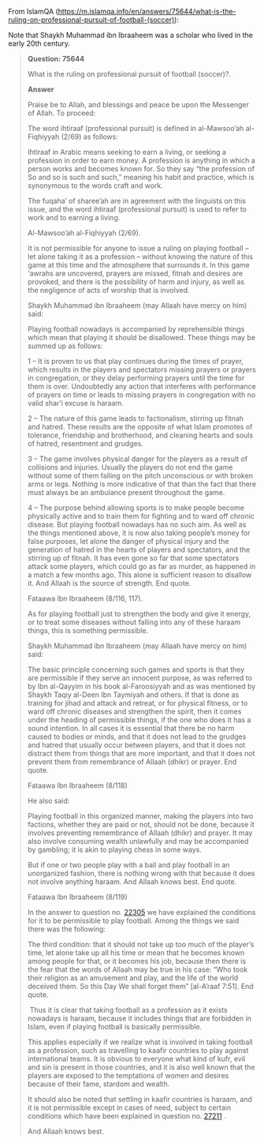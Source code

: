From IslamQA (https://m.islamqa.info/en/answers/75644/what-is-the-ruling-on-professional-pursuit-of-football-(soccer)):

Note that Shaykh Muhammad ibn Ibraaheem was a scholar who lived in the early 20th century.

> **Question: 75644**
> 
> What is the ruling on professional pursuit of football (soccer)?.
> 
> **Answer**
> 
> Praise be to Allah, and blessings and peace be upon the Messenger of Allah. To proceed:
> 
> The word ihtiraaf (professional pursuit) is defined in al-Mawsoo’ah al-Fiqhiyyah (2/69) as follows: 
> 
> Ihtiraaf in Arabic means seeking to earn a living, or seeking a profession in order to earn money. A profession is anything in which a person works and becomes known for. So they say “the profession of So and so is such and such,” meaning his habit and practice, which is synonymous to the words craft and work.  
> 
> The fuqaha’ of sharee’ah are in agreement with the linguists on this issue, and the word ihtiraaf (professional pursuit) is used to refer to work and to earning a living. 
> 
> Al-Mawsoo’ah al-Fiqhiyyah (2/69). 
> 
> It is not permissible for anyone to issue a ruling on playing football – let alone taking it as a profession – without knowing the nature of this game at this time and the atmosphere that surrounds it. In this game ‘awrahs are uncovered, prayers are missed, fitnah and desires are provoked, and there is the possibility of harm and injury, as well as the negligence of acts of worship that is involved. 
> 
> Shaykh Muhammad ibn Ibraaheem (may Allaah have mercy on him) said: 
> 
> Playing football nowadays is accompanied by reprehensible things which mean that playing it should be disallowed. These things may be summed up as follows: 
> 
> 1 – It is proven to us that play continues during the times of prayer, which results in the players and spectators missing prayers or prayers in congregation, or they delay performing prayers until the time for them is over. Undoubtedly any action that interferes with performance of prayers on time or leads to missing prayers in congregation with no valid shar’i excuse is haraam. 
> 
> 2 – The nature of this game leads to factionalism, stirring up fitnah and hatred. These results are the opposite of what Islam promotes of tolerance, friendship and brotherhood, and cleaning hearts and souls of hatred, resentment and grudges. 
> 
> 3 – The game involves physical danger for the players as a result of collisions and injuries. Usually the players do not end the game without some of them falling on the pitch unconscious or with broken arms or legs. Nothing is more indicative of that than the fact that there must always be an ambulance present throughout the game. 
> 
> 4 – The purpose behind allowing sports is to make people become physically active and to train them for fighting and to ward off chronic disease. But playing football nowadays has no such aim. As well as the things mentioned above, it is now also taking people’s money for false purposes, let alone the danger of physical injury and the generation of hatred in the hearts of players and spectators, and the stirring up of fitnah. It has even gone so far that some spectators attack some players, which could go as far as murder, as happened in a match a few months ago. This alone is sufficient reason to disallow it. And Allaah is the source of strength. End quote. 
> 
> Fataawa Ibn Ibraaheem (8/116, 117). 
> 
> As for playing football just to strengthen the body and give it energy, or to treat some diseases without falling into any of these haraam things, this is something permissible. 
> 
> Shaykh Muhammad ibn Ibraaheem (may Allaah have mercy on him) said: 
> 
> The basic principle concerning such games and sports is that they are permissible if they serve an innocent purpose, as was referred to by Ibn al-Qayyim in his book al-Faroosiyyah and as was mentioned by Shaykh Taqiy al-Deen Ibn Taymiyah and others. If that is done as training for jihad and attack and retreat, or for physical fitness, or to ward off chronic diseases and strengthen the spirit, then it comes under the heading of permissible things, if the one who does it has a sound intention. In all cases it is essential that there be no harm caused to bodies or minds, and that it does not lead to the grudges and hatred that usually occur between players, and that it does not distract them from things that are more important, and that it does not prevent them from remembrance of Allaah (dhikr) or prayer. End quote. 
> 
> Fataawa Ibn Ibraaheem (8/118) 
> 
> He also said: 
> 
> Playing football in this organized manner, making the players into two factions, whether they are paid or not, should not be done, because it involves preventing remembrance of Allaah (dhikr) and prayer. It may also involve consuming wealth unlawfully and may be accompanied by gambling; it is akin to playing chess in some ways. 
> 
> But if one or two people play with a ball and play football in an unorganized fashion, there is nothing wrong with that because it does not involve anything haraam. And Allaah knows best. End quote.
> 
> Fataawa Ibn Ibraaheem (8/119) 
> 
> In the answer to question no. [22305](https://m.islamqa.info/index.php?ln=ara&QR=22305) we have explained the conditions for it to be permissible to play football. Among the things we said there was the following: 
> 
> The third condition: that it should not take up too much of the player’s time, let alone take up all his time or mean that he becomes known among people for that, or it becomes his job, because then there is the fear that the words of Allaah may be true in his case: “Who took their religion as an amusement and play, and the life of the world deceived them. So this Day We shall forget them” [al-A’raaf 7:51]. End quote.
> 
>  Thus it is clear that taking football as a profession as it exists nowadays is haraam, because it includes things that are forbidden in Islam, even if playing football is basically permissible. 
> 
> This applies especially if we realize what is involved in taking football as a profession, such as travelling to kaafir countries to play against international teams. It is obvious to everyone what kind of kufr, evil and sin is present in those countries, and it is also well known that the players are exposed to the temptations of women and desires because of their fame, stardom and wealth. 
> 
> It should also be noted that settling in kaafir countries is haraam, and it is not permissible except in cases of need, subject to certain conditions which have been explained in question no. [27211](https://m.islamqa.info/en/answers/27211 "Should he go back and live in a kaafir country?") . 
> 
> And Allaah knows best.